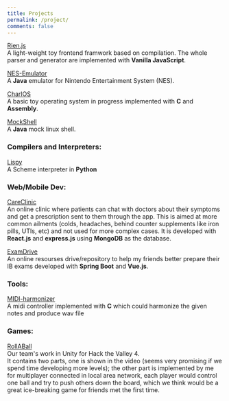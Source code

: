 ```yaml
---
title: Projects
permalink: /project/
comments: false
---
```


[Rien.js](https://rienjs.herokuapp.com/)  
A light-weight toy frontend framwork based on compilation. The whole parser and generator are implemented with **Vanilla JavaScript**.

[NES-Emulator](https://github.com/serach24/NES-Emulator)  
A **Java** emulator for Nintendo Entertainment System (NES).

[CharlOS](https://github.com/serach24/CharlOS)  
A basic toy operating system in progress implemented with **C** and **Assembly**.

[MockShell](https://github.com/serach24/Mock-Shell)  
A **Java** mock linux shell.

### Compilers and Interpreters:
[Lispy](https://github.com/serach24/LisPy)  
A Scheme interpreter in **Python**

### Web/Mobile Dev:
[CareClinic](https://cryptic-temple-31591.herokuapp.com/)  
An online clinic where patients can chat with doctors about their symptoms and get a prescription sent to them through the app. This is aimed at more common ailments (colds, headaches, behind counter supplements like iron pills, UTIs, etc) and not used for more complex cases. It is developed with **React.js** and **express.js** using **MongoDB** as the database.

[ExamDrive](https://github.com/serach24/ExamDrive)  
An online resourses drive/repository to help my friends better prepare their IB exams developed with **Spring Boot** and **Vue.js**.

### Tools:
[MIDI-harmonizer](https://github.com/serach24/midi-harmonizer)  
A midi controller implemented with **C** which could harmonize the given notes and produce wav file

### Games:
[RollABall](https://www.youtube.com/watch?v=Q7e6Dj9I2jI)  
Our team's work in Unity for Hack the Valley 4.   
It contains two parts, one is shown in the video (seems very promising if we spend time developing more levels); the other part is implemented by me for multiplayer connected in local area network, each player would control one ball and try to push others down the board, which we think would be a great ice-breaking game for friends met the first time.



